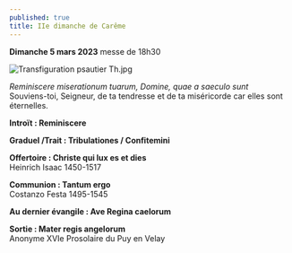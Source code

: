 ```yaml
---
published: true
title: IIe dimanche de Carême
---
```

**Dimanche 5 mars 2023** messe de 18h30

![Transfiguration psautier Th.jpg]({{site.baseurl}}/images/Transfiguration%20psautier%20Th.jpg)

*Reminiscere miserationum tuarum, Domine, quae a saeculo sunt*  
Souviens-toi, Seigneur, de ta tendresse et de ta miséricorde car elles sont éternelles.

**Introït : Reminiscere**

**Graduel /Trait : Tribulationes / Confitemini**

**Offertoire : Christe qui lux es et dies**  
Heinrich Isaac 1450-1517

**Communion : Tantum ergo**  
Costanzo Festa 1495-1545

**Au dernier évangile : Ave Regina caelorum**

**Sortie : Mater regis angelorum**  
Anonyme XVIe Prosolaire du Puy en Velay
